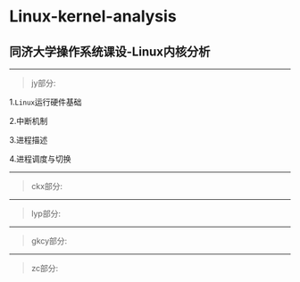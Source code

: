 # Linux-kernel-analysis
## 同济大学操作系统课设-Linux内核分析
---
> jy部分:

1.`Linux`运行硬件基础

2.中断机制

3.进程描述

4.进程调度与切换


---
> ckx部分:

---

> lyp部分:

---
> gkcy部分:

---
> zc部分:

